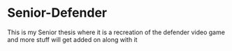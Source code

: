 # Senior-Defender
This is my Senior thesis where it is a recreation of the defender video game and more stuff will get added on along with it
